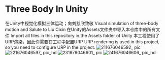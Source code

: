 # Three Body In Unity
 在Unity中视觉化模拟三体运动；向刘慈欣致敬 Visual simulation of three-body motion and Salute to Liu Cixin
 在Unity的Assets文件夹中导入本仓库中的所有文件 Import all files in this repository in the Assets folder of Unity
 本工程使用了URP渲染，因此你需要在工程中配置URP URP rendering is used in this project, so you need to configure URP in the project.
![211676046592_ pic](https://user-images.githubusercontent.com/18319784/218145635-c5667ef6-fefd-427f-add5-e256cfa00ef6.jpg)
![221676046597_ pic_hd](https://user-images.githubusercontent.com/18319784/218145654-98532ffa-2684-4ce0-873e-500580f06155.jpg)
![231676046601_ pic](https://user-images.githubusercontent.com/18319784/218145702-09e2c827-5084-441a-961f-4fb124cce5a1.jpg)
![241676046606_ pic_hd](https://user-images.githubusercontent.com/18319784/218145714-28622480-404c-43e9-abb5-084de8a92c2d.jpg)
